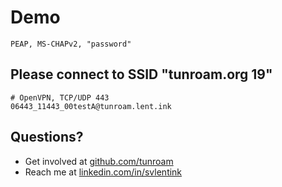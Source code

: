 # Demo


```
PEAP, MS-CHAPv2, "password"
```

## Please connect to SSID "tunroam.org 19"

```
# OpenVPN, TCP/UDP 443
06443_11443_00testA@tunroam.lent.ink
```

## Questions?

- Get involved at [github.com/tunroam](https://github.com/tunroam)
- Reach me at [linkedin.com/in/svlentink](https://www.linkedin.com/in/svlentink/)

